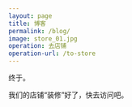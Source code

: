 ```yaml
---
layout: page
title: 博客
permalink: /blog/
image: store_01.jpg
operation: 去店铺 
operation-url: /to-store
---
```

终于。

我们的店铺“装修”好了，快去访问吧。

